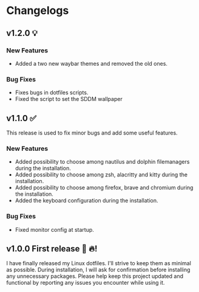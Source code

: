 # Changelogs
  
## v1.2.0 💡
### New Features
- Added a two new waybar themes and removed the old ones.

### Bug Fixes
- Fixes bugs in dotfiles scripts.
- Fixed the script to set the SDDM wallpaper

## v1.1.0 ✅
This release is used to fix minor bugs and add some useful features. 

### New Features
- Added possibility to choose among nautilus and dolphin filemanagers during the installation.
- Added possibility to choose among zsh, alacritty and kitty during the installation.
- Added possibility to choose among firefox, brave and chromium during the installation.
- Added the keyboard configuration during the installation.

### Bug Fixes
- Fixed monitor config at startup.

## v1.0.0 First release 🎊 🔥!

I have finally released my Linux dotfiles. I'll strive to keep them as minimal as possible. During installation, I will ask for confirmation before installing any unnecessary packages.
Please help keep this project updated and functional by reporting any issues you encounter while using it.
